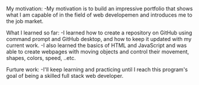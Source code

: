 My motivation:
-My  motivation is to build an impressive portfolio that shows what I am capable of in the field of web developemen and introduces me to the job market.

What I learned so far:
-I learned how to create a repository on GitHub using command prompt and GitHub desktop, and how to keep it updated with my current work.
-I also learned the basics of HTML and JavaScript and was able to create webpages with moving objects and control their movement, shapes, colors, speed, ..etc.

Furture work:
-I'll keep learning and practicing until I reach this program's goal of being a skilled full stack web developer.

